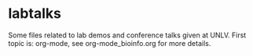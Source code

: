 # labtalks
Some files related to lab demos and conference talks given at UNLV. First
topic is: org-mode, see org-mode_bioinfo.org for more details.
